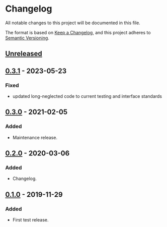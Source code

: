 # Changelog

All notable changes to this project will be documented in this file.

The format is based on [Keep a Changelog](https://keepachangelog.com/en/1.0.0/),
and this project adheres to [Semantic Versioning](https://semver.org/spec/v2.0.0.html).

## [Unreleased]

## [0.3.1] - 2023-05-23

### Fixed

- updated long-neglected code to current testing and interface
  standards

## [0.3.0] - 2021-02-05

### Added

- Maintenance release.

## [0.2.0] - 2020-03-06

### Added

- Changelog.

## [0.1.0] - 2019-11-29

### Added

- First test release.

[Unreleased]: https://gitlab.com/smspp/lukfiblock/-/compare/0.3.1...develop
[0.3.1]: https://gitlab.com/smspp/lukfiblock/-/compare/0.3.0...0.3.1
[0.3.0]: https://gitlab.com/smspp/lukfiblock/-/compare/0.2.0...0.3.0
[0.2.0]: https://gitlab.com/smspp/lukfiblock/-/compare/0.1.0...0.2.0
[0.1.0]: https://gitlab.com/smspp/lukfiblock/-/tags/0.1.0
